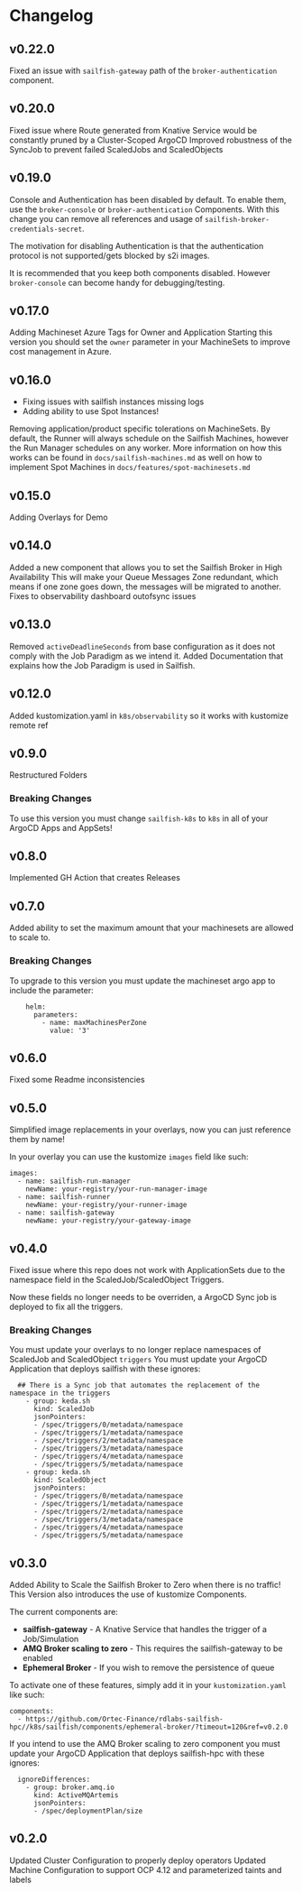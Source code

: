 # Changelog

## v0.22.0

Fixed an issue with `sailfish-gateway` path of the `broker-authentication` component.

## v0.20.0
Fixed issue where Route generated from Knative Service would be constantly pruned by a Cluster-Scoped ArgoCD
Improved robustness of the SyncJob to prevent failed ScaledJobs and ScaledObjects 

## v0.19.0
Console and Authentication has been disabled by default.
To enable them, use the `broker-console` or `broker-authentication` Components. With this change you can remove all references and usage of `sailfish-broker-credentials-secret`.

The motivation for disabling Authentication is that the authentication protocol is not supported/gets blocked by s2i images.

It is recommended that you keep both components disabled. However `broker-console` can become handy for debugging/testing. 

## v0.17.0
Adding Machineset Azure Tags for Owner and Application
Starting this version you should set the `owner` parameter in your MachineSets to improve cost management in Azure.

## v0.16.0
- Fixing issues with sailfish instances missing logs
- Adding ability to use Spot Instances!

Removing application/product specific tolerations on MachineSets. By default, the Runner will always schedule on the Sailfish Machines, however the Run Manager schedules on any worker. More information on how this works can be found in `docs/sailfish-machines.md` as well on how to implement Spot Machines in `docs/features/spot-machinesets.md`

## v0.15.0
Adding Overlays for Demo

## v0.14.0
Added a new component that allows you to set the Sailfish Broker in High Availability
This will make your Queue Messages Zone redundant, which means if one zone goes down, the messages will be migrated to another.
Fixes to observability dashboard outofsync issues 

## v0.13.0
Removed `activeDeadlineSeconds` from base configuration as it does not comply with the Job Paradigm as we intend it. Added Documentation that explains how the Job Paradigm is used in Sailfish.

## v0.12.0
Added kustomization.yaml in `k8s/observability` so it works with kustomize remote ref

## v0.9.0
Restructured Folders

### Breaking Changes
To use this version you must change `sailfish-k8s` to `k8s` in all of your ArgoCD Apps and AppSets!

## v0.8.0
Implemented GH Action that creates Releases

## v0.7.0
Added ability to set the maximum amount that your machinesets are allowed to scale to.

### Breaking Changes
To upgrade to this version you must update the machineset argo app to include the parameter:

```
    helm:
      parameters:
        - name: maxMachinesPerZone
          value: '3'
```

## v0.6.0
Fixed some Readme inconsistencies

## v0.5.0
Simplified image replacements in your overlays, now you can just reference them by name!

In your overlay you can use the kustomize `images` field like such:

```
images:
  - name: sailfish-run-manager
    newName: your-registry/your-run-manager-image
  - name: sailfish-runner
    newName: your-registry/your-runner-image
  - name: sailfish-gateway
    newName: your-registry/your-gateway-image
```

## v0.4.0
Fixed issue where this repo does not work with ApplicationSets due to the namespace field in the ScaledJob/ScaledObject Triggers. 

Now these fields no longer needs to be overriden, a ArgoCD Sync job is deployed to fix all the triggers.

### Breaking Changes
You must update your overlays to no longer replace namespaces of ScaledJob and ScaledObject `triggers`
You must update your ArgoCD Application that deploys sailfish with these ignores:
```
  ## There is a Sync job that automates the replacement of the namespace in the triggers
    - group: keda.sh
      kind: ScaledJob
      jsonPointers:
      - /spec/triggers/0/metadata/namespace
      - /spec/triggers/1/metadata/namespace
      - /spec/triggers/2/metadata/namespace
      - /spec/triggers/3/metadata/namespace
      - /spec/triggers/4/metadata/namespace
      - /spec/triggers/5/metadata/namespace
    - group: keda.sh
      kind: ScaledObject
      jsonPointers:
      - /spec/triggers/0/metadata/namespace
      - /spec/triggers/1/metadata/namespace
      - /spec/triggers/2/metadata/namespace
      - /spec/triggers/3/metadata/namespace
      - /spec/triggers/4/metadata/namespace
      - /spec/triggers/5/metadata/namespace
```

## v0.3.0
Added Ability to Scale the Sailfish Broker to Zero when there is no traffic! 
This Version also introduces the use of kustomize Components. 

The current components are:
- **sailfish-gateway** - A Knative Service that handles the trigger of a Job/Simulation
- **AMQ Broker scaling to zero** - This requires the sailfish-gateway to be enabled
- **Ephemeral Broker** - If you wish to remove the persistence of queue

To activate one of these features, simply add it in your `kustomization.yaml` like such:

```
components:
  - https://github.com/Ortec-Finance/rdlabs-sailfish-hpc//k8s/sailfish/components/ephemeral-broker/?timeout=120&ref=v0.2.0
```
If you intend to use the AMQ Broker scaling to zero component you must update your ArgoCD Application that deploys sailfish-hpc with these ignores:

```
  ignoreDifferences:
    - group: broker.amq.io
      kind: ActiveMQArtemis
      jsonPointers:
      - /spec/deploymentPlan/size
```

## v0.2.0
Updated Cluster Configuration to properly deploy operators
Updated Machine Configuration to support OCP 4.12 and parameterized taints and labels




